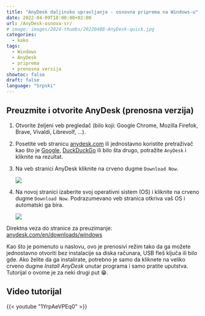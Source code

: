 ```yaml
---
title: "AnyDesk daljinsko upravljanje - osnovna priprema na Windows-u"
date: 2022-04-09T18:00:00+02:00
url: /AnyDesk-osnova-sr/
# image: images/2024-thumbs/20220408-AnyDesk-quick.jpg
categories: 
  - kako
tags: 
  - Windows
  - AnyDesk
  - priprema
  - prenosna verzija
showtoc: false
draft: false
language: "Srpski"
---
```


## Preuzmite i otvorite AnyDesk (prenosna verzija)

1. Otvorite željeni veb pregledač (bilo koji: Google Chrome, Mozilla Firefok, Brave, Vivaldi, Librevolf, ...).
2. Posetite veb stranicu [anydesk.com](https://anydesk.com/ "Kliknite/tapnite da posetite AnyDesk veb lokaciju!") ili jednostavno koristite pretraživač kao što je [Google](https://www.google.com/ "Kliknite/tapnite da posetite Google veb stranicu!"), [DuckDuckGo](https://duckduckgo.com/ "Kliknite/tapnite da biste posetili DuckDuckGo veb stranicu!") ili bilo šta drugo, potražite `AnyDesk` i kliknite na rezultat.
3. Na veb stranici AnyDesk kliknite na crveno dugme `Download Now`.
   
   ![](/images/AnyDesk/AnyDesk_dl_page_button_dl_now.jpeg)
   
4. Na novoj stranici izaberite svoj operativni sistem (OS) i kliknite na crveno dugme `Download Now`. Podrazumevano veb stranica otkriva vaš OS i automatski ga bira.
   
   ![](/images/AnyDesk/AnyDesk_Win_dl_now.jpeg)
   
Direktna veza do stranice za preuzimanje: [anydesk.com/en/downloads/windows](https://anydesk.com/en/downloads/windows "Kliknite/tapnite da posetite AnyDesk veb stranicu za preuzimanje!")

Kao što je pomenuto u naslovu, ovo je prenosivi režim tako da ga možete jednostavno otvoriti bez instalacije sa diska računara, USB fleš ključa ili bilo gde. Ako želite da ga instalirate, potrebno je samo da kliknete na veliko crveno dugme *Install AnyDesk* unutar programa i samo pratite uputstva. Tutorijal o ovome je za neki drugi put 😁.

## Video tutorijal

{{< youtube "1YrpAeVPEq0" >}}